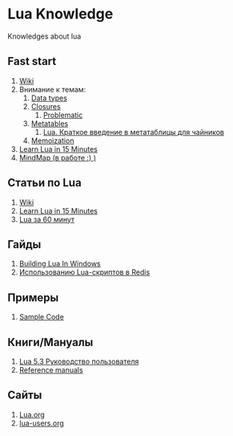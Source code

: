 # Lua Knowledge
Knowledges about lua

## Fast start

1. [Wiki](https://ru.wikipedia.org/wiki/Lua)
1. Внимание к темам:
   1. [Data types](https://ru.wikipedia.org/wiki/Lua#%D0%A2%D0%B8%D0%BF%D1%8B_%D0%B4%D0%B0%D0%BD%D0%BD%D1%8B%D1%85)
   1. [Closures](https://ru.wikipedia.org/wiki/Lua#%D0%97%D0%B0%D0%BC%D1%8B%D0%BA%D0%B0%D0%BD%D0%B8%D1%8F)
      1. [Problematic](https://learn.javascript.ru/closure)
   1. [Metatables](https://ru.wikipedia.org/wiki/Lua#%D0%9C%D0%B5%D1%82%D0%B0%D1%82%D0%B0%D0%B1%D0%BB%D0%B8%D1%86%D1%8B)
      1. [Lua. Краткое введение в метатаблицы для чайников](https://habr.com/ru/post/346892/)
   1. [Memoization](https://ru.wikipedia.org/wiki/%D0%9C%D0%B5%D0%BC%D0%BE%D0%B8%D0%B7%D0%B0%D1%86%D0%B8%D1%8F)
1. [Learn Lua in 15 Minutes](http://tylerneylon.com/a/learn-lua/)
1. [MindMap (в работе :) ) ](https://github.com/tarodo/lua-knowledge/blob/master/%D0%9F%D1%80%D0%BE%D0%B3%D1%80%D0%B0%D0%BC%D0%BC%D0%B8%D1%80%D0%BE%D0%B2%D0%B0%D0%BD%D0%B8%D0%B5%20%D0%BD%D0%B0%20%D1%8F%D0%B7%D1%8B%D0%BA%D0%B5%20Lua.pdf)

## Статьи по Lua

1. [Wiki](https://ru.wikipedia.org/wiki/Lua)
1. [Learn Lua in 15 Minutes](http://tylerneylon.com/a/learn-lua/)
1. [Lua за 60 минут](https://zserge.wordpress.com/2012/02/23/lua-%D0%B7%D0%B0-60-%D0%BC%D0%B8%D0%BD%D1%83%D1%82/)

## Гайды

1. [Building Lua In Windows](http://lua-users.org/wiki/BuildingLuaInWindowsForNewbies)
1. [Использованию Lua-скриптов в Redis](https://tproger.ru/translations/redis-lua-guide/)

## Примеры

1. [Sample Code](https://www.mindmeister.com/1594566386)

## Книги/Мануалы
1. [Lua 5.3 Руководство пользователя](https://antirek.github.io/luabook/)
1. [Reference manuals](http://www.lua.org/manual/)

## Сайты
1. [Lua.org](https://www.lua.org/)
1. [lua-users.org](http://lua-users.org/wiki/)



